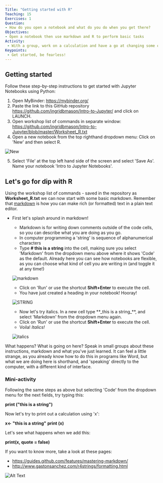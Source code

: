 ```yaml
---
Title: "Getting started with R"
Teaching: 15
Exercises: 1
Question:
- How do you open a notebook and what do you do when you get there?
Objectives:
- Open a notebook then use markdown and R to perform basic tasks
Activity:
 - With a group, work on a calculation and have a go at changing some of the code to produce different results.
Keypoints:
 - Get started, be fearless!
---
```

## Getting started

Follow these step-by-step instructions to get started with Jupyter Notebooks using Python:

1. Open MyBinder: https://mybinder.org/
2. Paste the link to this GitHub repository https://github.com/ingridbmason/Intro-to-Jupyter/ and click on LAUNCH.
3. Open workshop list of commands in separate window: https://github.com/ingridbmason/Intro-to-Jupyter/blob/master/Worksheet_R.txt
4. Open a new notebook from the top righthand dropdown menu: Click on 'New' and then select R. 

![New](https://user-images.githubusercontent.com/48195568/56337762-02459e00-61e6-11e9-8293-c19ba8d30c4c.jpg)

5. Select 'File' at the top left hand side of the screen and select 'Save As'. Name your notebook 'Intro to Jupyter Notebooks'.

## Let's go for dip with R

Using the workshop list of commands - saved in the repository as **Worksheet_R.txt** we can now start with some basic markdown. Remember that [markdown](https://en.wikipedia.org/wiki/Markdown) is how you can make rich (or formatted) text in a plain text editor.

- First let's splash around in markdown!
  - Markdown is for writing down comments outside of the code cells, so you can describe what you are doing as you go.
  - In computer programming a 'string' is sequence of alphanumerical characters
  - Type **# this is a string** into the cell, making sure you select 'Markdown' from the dropdown menu above where it shows 'Code' as the default. Already here you can see how notebooks are flexible, as you can choose what kind of cell you are writing in (and toggle it at any time!)
  
  ![markdown](https://user-images.githubusercontent.com/48195568/56338527-89484580-61e9-11e9-965c-3726d8fd7fbb.png)

  - Click on 'Run' or use the shortcut **Shift+Enter** to execute the cell. 
  - You have just created a heading in your notebook! Hooray!
 
  ![STRING](https://user-images.githubusercontent.com/48195568/56339085-dcbb9300-61eb-11e9-88c9-60034e797b68.JPG)
 
  - Now let's try italics. In a new cell type **\_this is a string_\**, and select 'Markdown' from the dropdown menu again.
  - Click on 'Run' or use the  shortcut **Shift+Enter** to execute the cell.
  - Voila! _Italics!_
   
  ![italics](https://user-images.githubusercontent.com/48195568/56340380-ea274c00-61f0-11e9-8580-f471417719d9.JPG)
    
What happens? What is going on here? Speak in small groups about these instructions, markdown and what you've just learned. It can feel a little strange, as you already know how to do this in programs like Word, but what we are doing here is shorthand, and 'speaking' directly to the computer, with a different kind of interface.


### Mini-activity

Following the same steps as above but selecting 'Code' from the dropdown menu for the next fields, try typing this: 

  **print ("this is a string")**
    
Now let's try to print out a calculation using 'x':

  **x<- "this is a string"**
  **print (x)**

Let's see what happens when we add this:

  **print(x, quote = false)**

If you want to know more, take a look at these pages: 

- https://guides.github.com/features/mastering-markdown/
- http://www.gastonsanchez.com/r4strings/formatting.html

![Alt Text](https://media.giphy.com/media/vFKqnCdLPNOKc/giphy.gif)
